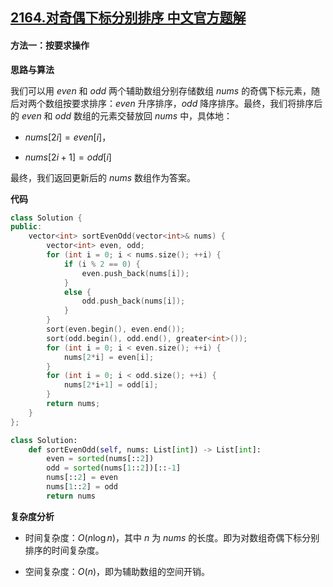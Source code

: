 ## [2164.对奇偶下标分别排序 中文官方题解](https://leetcode.cn/problems/sort-even-and-odd-indices-independently/solutions/100000/dui-qi-ou-xia-biao-fen-bie-pai-xu-by-lee-31wr)

#### 方法一：按要求操作

**思路与算法**

我们可以用 $\textit{even}$ 和 $\textit{odd}$ 两个辅助数组分别存储数组 $\textit{nums}$ 的奇偶下标元素，随后对两个数组按要求排序：$\textit{even}$ 升序排序，$\textit{odd}$ 降序排序。最终，我们将排序后的 $\textit{even}$ 和 $\textit{odd}$ 数组的元素交替放回 $\textit{nums}$ 中，具体地：

- $\textit{nums}[2i] = \textit{even}[i]$，

- $\textit{nums}[2i+1] = \textit{odd}[i]$

最终，我们返回更新后的 $\textit{nums}$ 数组作为答案。

**代码**

```C++ [sol1-C++]
class Solution {
public:
    vector<int> sortEvenOdd(vector<int>& nums) {
        vector<int> even, odd;
        for (int i = 0; i < nums.size(); ++i) {
            if (i % 2 == 0) {
                even.push_back(nums[i]);
            }
            else {
                odd.push_back(nums[i]);
            }
        }
        sort(even.begin(), even.end());
        sort(odd.begin(), odd.end(), greater<int>());
        for (int i = 0; i < even.size(); ++i) {
            nums[2*i] = even[i];
        }
        for (int i = 0; i < odd.size(); ++i) {
            nums[2*i+1] = odd[i];
        }
        return nums;
    }
};
```


```Python [sol1-Python3]
class Solution:
    def sortEvenOdd(self, nums: List[int]) -> List[int]:
        even = sorted(nums[::2])
        odd = sorted(nums[1::2])[::-1]
        nums[::2] = even
        nums[1::2] = odd
        return nums
```


**复杂度分析**

- 时间复杂度：$O(n \log n)$，其中 $n$ 为 $\textit{nums}$ 的长度。即为对数组奇偶下标分别排序的时间复杂度。

- 空间复杂度：$O(n)$，即为辅助数组的空间开销。
